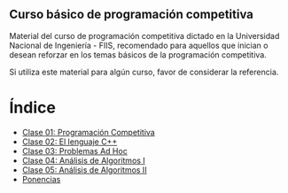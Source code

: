 ﻿## Curso básico de programación competitiva
Material del curso de programación competitiva dictado en la Universidad Nacional de Ingeniería - FIIS, recomendado para aquellos que inician o desean reforzar en los temas básicos de la programación competitiva.

Si utiliza este material para algún curso, favor de considerar la referencia.

# Índice

* [Clase 01: Programación Competitiva](https://github.com/Rmg91/Competitive-Programming/tree/master/clase-01 'Clase 01')
* [Clase 02: El lenguaje C++](https://github.com/Rmg91/Competitive-Programming/tree/master/clase-02 'Clase 02')
* [Clase 03: Problemas Ad Hoc](https://github.com/Rmg91/Competitive-Programming/tree/master/clase-03 'Clase 03')
* [Clase 04: Análisis de Algoritmos I](https://github.com/Rmg91/Competitive-Programming/tree/master/clase-04 'Clase 04')
* [Clase 05: Análisis de Algoritmos II](https://github.com/Rmg91/Competitive-Programming/tree/master/clase-05 'Clase 05')
* [Ponencias](https://github.com/Rmg91/Competitive-Programming/tree/master/ponencias 'Ponencias')
